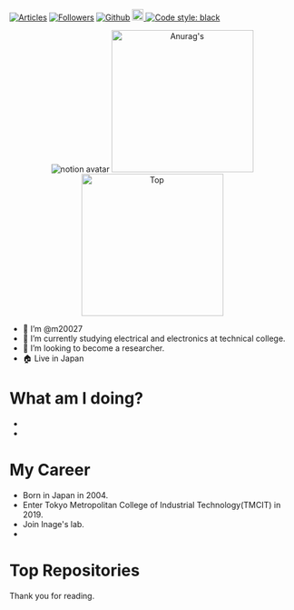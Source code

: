 [![Articles](https://badgen.org/img/qiita/m20027/articles?style=plastic)](https://qiita.com/m20027)
[![Followers](https://badgen.org/img/qiita/m20027/followers?style=plastic)](https://qiita.com/m20027)
[![Github](https://img.shields.io/github/followers/m20027?label=Follow&style=social)](https://github.com/m20027)
<a href="https://scholar.google.com/citations?user=wf9rol4AAAAJ&hl=en" target="_blank" rel="noopener noreferrer">
<img src="https://addons.mozilla.org/user-media/addon_icons/602/602626-64.png?modified=1628718767" width="20">
</a>
[![Code style: black](https://img.shields.io/badge/code%20style-black-000000.svg)](https://github.com/psf/black)
<!--
![image](https://github.com/m20027/m20027/blob/main/image.png)
-->

<div align="center"> 
     <img src="https://notion-avatar.vercel.app/api/img/eyJmYWNlIjoxNCwibm9zZSI6MTIsIm1vdXRoIjo2LCJleWVzIjoxMCwiZXllYnJvd3MiOjksImdsYXNzZXMiOjEyLCJoYWlyIjo2LCJhY2Nlc3NvcmllcyI6MTMsImRldGFpbHMiOjAsImJlYXJkIjowLCJmbGlwIjowLCJjb2xvciI6InJnYmEoMjU1LCAwLCAwLCAwKSIsInNoYXBlIjoibm9uZSJ9" alt="notion avatar">
     <img height=250 src="https://github-readme-stats.vercel.app/api?username=m20027&show_icons=true&theme=dark&lcache_seconds=1800&count_private=true&locale=en&langs_count=10" alt=Anurag's GitHub stats"/>
</a>
<img height=250 src="https://github-readme-stats.vercel.app/api/top-langs/?username=m20027&theme=dark" alt=Top Langs/>
</a>
</div>

- 👋 I’m @m20027
- 🌱 I’m currently studying electrical and electronics at technical college.
- 💞️ I’m looking to become a researcher.
- 🏠 Live in Japan

# What am I doing?
- 
- 

# My Career
- Born in Japan in 2004. 
- Enter Tokyo Metropolitan College of Industrial Technology(TMCIT) in 2019.
- Join Inage's lab.
- 
     
# Top Repositories

Thank you for reading.

<!---
m20027/m20027 is a ✨ special ✨ repository because its `README.md` (this file) appears on your GitHub profile.
You can click the Preview link to take a look at your changes.
--->
